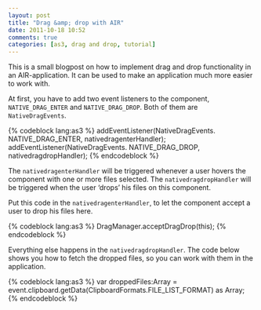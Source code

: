 ```yaml
---
layout: post
title: "Drag &amp; drop with AIR"
date: 2011-10-18 10:52
comments: true
categories: [as3, drag and drop, tutorial]
---
```


This is a small blogpost on how to implement drag and drop functionality in an AIR-application. It can be used to make an application much more easier to work with.

At first, you have to add two event listeners to the component, `NATIVE_DRAG_ENTER` and `NATIVE_DRAG_DROP`. Both of them are `NativeDragEvents`.

{% codeblock lang:as3 %}
addEventListener(NativeDragEvents. NATIVE_DRAG_ENTER, nativedragenterHandler);
addEventListener(NativeDragEvents. NATIVE_DRAG_DROP, nativedragdropHandler);
{% endcodeblock %}

The `nativedragenterHandler` will be triggered whenever a user hovers the component with one or more files selected. The `nativedragdropHandler` will be triggered when the user ‘drops’ his files on this component.

Put this code in the `nativedragenterHandler`, to let the component accept a user to drop his files here.

{% codeblock lang:as3 %}
DragManager.acceptDragDrop(this);
{% endcodeblock %}

Everything else happens in the `nativedragdropHandler`. The code below shows you how to fetch the dropped files, so you can work with them in the application.

{% codeblock lang:as3 %}
var droppedFiles:Array = event.clipboard.getData(ClipboardFormats.FILE_LIST_FORMAT) as Array;
{% endcodeblock %}
